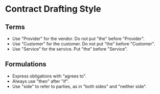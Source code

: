 # Contract Drafting Style

## Terms
- Use "Provider" for the vendor.  Do not put "the" before "Provider".
- Use "Customer" for the customer.  Do not put "the" before "Customer".
- Use "Service" for the service.  Put "the" before "Service".

## Formulations
- Express obligations with "agrees to".
- Always use "then" after "if".
- Use "side" to refer to parties, as in "both sides" and "neither side".
